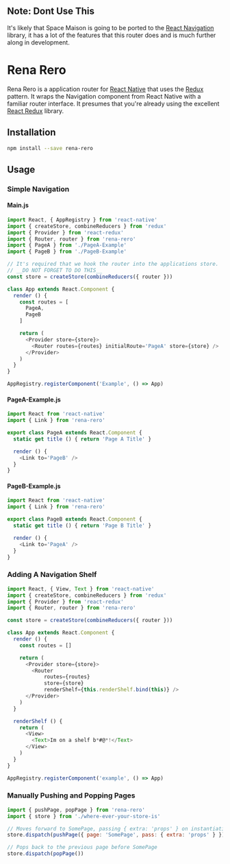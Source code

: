 ## Note: __Dont Use This__

It's likely that Space Maison is going to be ported to the [React Navigation][] library, it has a lot of the features that this router does and is much further along in development.

Rena Rero
=========

Rena Rero is a application router for [React Native][] that uses the [Redux][] pattern. It wraps the Navigation component from React Native with a familiar router interface. It presumes that you're already using the excellent [React Redux][] library.

Installation
------------

```bash
npm install --save rena-rero
```

Usage
-----

### Simple Navigation

#### Main.js
```js
import React, { AppRegistry } from 'react-native'
import { createStore, combineReducers } from 'redux'
import { Provider } from 'react-redux'
import { Router, router } from 'rena-rero'
import { PageA } from './PageA-Example'
import { PageB } from './PageB-Example'

// It's required that we hook the router into the applications store.
// __DO NOT FORGET TO DO THIS__
const store = createStore(combineReducers({ router }))

class App extends React.Component {
  render () {
    const routes = [
      PageA,
      PageB
    ]

    return (
      <Provider store={store}>
        <Router routes={routes} initialRoute='PageA' store={store} />
      </Provider>
    )
  }
}

AppRegistry.registerComponent('Example', () => App)
```

#### PageA-Example.js
```js
import React from 'react-native'
import { Link } from 'rena-rero'

export class PageA extends React.Component {
  static get title () { return 'Page A Title' }

  render () {
    <Link to='PageB' />
  }
}
```

#### PageB-Example.js
```js
import React from 'react-native'
import { Link } from 'rena-rero'

export class PageB extends React.Component {
  static get title () { return 'Page B Title' }

  render () {
    <Link to='PageA' />
  }
}
```

### Adding A Navigation Shelf
```js
import React, { View, Text } from 'react-native'
import { createStore, combineReducers } from 'redux'
import { Provider } from 'react-redux'
import { Router, router } from 'rena-rero'

const store = createStore(combineReducers({ router }))

class App extends React.Component {
  render () {
    const routes = []

    return (
      <Provider store={store}>
        <Router
            routes={routes}
            store={store}
            renderShelf={this.renderShelf.bind(this)} />
      </Provider>
    )
  }

  renderShelf () {
    return (
      <View>
        <Text>Im on a shelf b*#@*!</Text>
      </View>
    )
  }
}

AppRegistry.registerComponent('example', () => App)
```

### Manually Pushing and Popping Pages
```js
import { pushPage, popPage } from 'rena-rero'
import { store } from './where-ever-your-store-is'

// Moves forward to SomePage, passing { extra: 'props' } on instantiation
store.dispatch(pushPage({ page: 'SomePage', pass: { extra: 'props' } }))

// Pops back to the previous page before SomePage
store.dispatch(popPage())
```

[React Native]: http://TODO
[Redux]: http://TODO
[React Redux]: http://TODO
[React Navigation]: https://github.com/react-community/react-navigation
